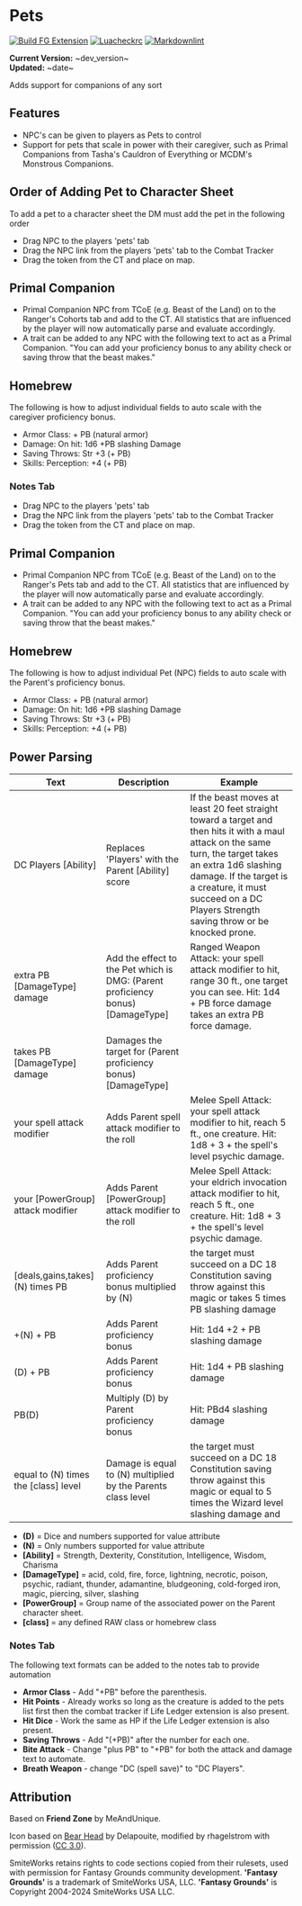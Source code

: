 
# Pets

[![Build FG Extension](https://github.com/rhagelstrom/Pets/actions/workflows/create-release.yml/badge.svg)](https://github.com/rhagelstrom/Pets/actions/workflows/create-release.yml) [![Luacheckrc](https://github.com/rhagelstrom/Pets/actions/workflows/luacheck.yml/badge.svg)](https://github.com/rhagelstrom/Pets/actions/workflows/luacheck.yml) [![Markdownlint](https://github.com/rhagelstrom/Pets/actions/workflows/markdownlint.yml/badge.svg)](https://github.com/rhagelstrom/Pets/actions/workflows/markdownlint.yml)

**Current Version:** ~dev_version~ \
**Updated:** ~date~

Adds support for companions of any sort

## Features

* NPC's can be given to players as Pets to control
* Support for pets that scale in power with their caregiver, such as Primal Companions from Tasha's Cauldron of Everything or MCDM's Monstrous Companions.

## Order of Adding Pet to Character Sheet

To add a pet to a character sheet the DM must add the pet in the following order

* Drag NPC to the players 'pets' tab
* Drag the NPC link from the players 'pets' tab to the Combat Tracker
* Drag the token from the CT and place on map.

## Primal Companion

* Primal Companion NPC from TCoE (e.g. Beast of the Land) on to the Ranger's Cohorts tab and add to the CT. All statistics that are influenced by the player will now automatically parse and evaluate accordingly.
* A trait can be added to any NPC with the following text to act as a Primal Companion. "You can add your proficiency bonus to any ability check or saving throw that the beast makes."

## Homebrew

The following is how to adjust individual fields to auto scale with the caregiver proficiency bonus.

* Armor Class: + PB (natural armor)
* Damage: On hit: 1d6 +PB slashing Damage
* Saving Throws: Str +3 (+ PB)
* Skills: Perception: +4 (+ PB)

### Notes Tab


* Drag NPC to the players 'pets' tab
* Drag the NPC link from the players 'pets' tab to the Combat Tracker
* Drag the token from the CT and place on map.

## Primal Companion

* Primal Companion NPC from TCoE (e.g. Beast of the Land) on to the Ranger's Pets tab and add to the CT. All statistics that are influenced by the player will now automatically parse and evaluate accordingly.
* A trait can be added to any NPC with the following text to act as a Primal Companion. "You can add your proficiency bonus to any ability check or saving throw that the beast makes."

## Homebrew

The following is how to adjust individual Pet (NPC) fields to auto scale with the Parent's proficiency bonus.

* Armor Class: + PB (natural armor)
* Damage: On hit: 1d6 +PB slashing Damage
* Saving Throws: Str +3 (+ PB)
* Skills: Perception: +4 (+ PB)

## Power Parsing

| Text | Description | Example |
| ---| --- | --- |
| DC Players [Ability] | Replaces 'Players' with the Parent [Ability] score | If the beast moves at least 20 feet straight toward a target and then hits it with a maul attack on the same turn, the target takes an extra 1d6 slashing damage. If the target is a creature, it must succeed on a DC Players Strength saving throw or be knocked prone.|
| extra PB [DamageType] damage | Add the effect to the Pet which is DMG: (Parent proficiency bonus) [DamageType] | Ranged Weapon Attack: your spell attack modifier to hit, range 30 ft., one target you can see. Hit: 1d4 + PB force damage takes an extra PB force damage.|
| takes PB [DamageType] damage | Damages the target for (Parent proficiency bonus) [DamageType] | |
| your spell attack modifier | Adds Parent spell attack modifier to the roll | Melee Spell Attack: your spell attack modifier to hit, reach 5 ft., one creature. Hit: 1d8 + 3 + the spell's level psychic damage. |
| your [PowerGroup] attack modifier | Adds Parent [PowerGroup] attack modifier to the roll | Melee Spell Attack: your eldrich invocation attack modifier to hit, reach 5 ft., one creature. Hit: 1d8 + 3 + the spell's level psychic damage. |
| [deals,gains,takes] (N) times PB | Adds Parent proficiency bonus multiplied by (N) |the target must succeed on a DC 18 Constitution saving throw against this magic or takes 5 times PB slashing damage|
|+(N) + PB | Adds Parent proficiency bonus| Hit: 1d4 +2 + PB slashing damage|
|(D) + PB | Adds Parent proficiency bonus| Hit: 1d4 + PB slashing damage|
|PB(D)| Multiply (D) by Parent proficiency bonus| Hit: PBd4 slashing damage|
|equal to (N) times the [class] level | Damage is equal to (N) multiplied by the Parents class level| the target must succeed on a DC 18 Constitution saving throw against this magic or equal to 5 times the Wizard level slashing damage and |

* **(D)** = Dice and numbers supported for value attribute
* **(N)** = Only numbers supported for value attribute
* **[Ability]** = Strength, Dexterity, Constitution, Intelligence, Wisdom, Charisma
* **[DamageType]** = acid, cold, fire, force, lightning, necrotic, poison, psychic, radiant, thunder, adamantine, bludgeoning, cold-forged iron, magic, piercing, silver, slashing
* **[PowerGroup]** = Group name of the associated power on the Parent character sheet.
* **[class]** = any defined RAW class or homebrew class

### Notes Tab

The following text formats can be added to the notes tab to provide automation

* **Armor Class** - Add "+PB" before the parenthesis.
* **Hit Points** - Already works so long as the creature is added to the pets list first then the combat tracker if Life Ledger extension is also present.
* **Hit Dice** - Work the same as HP if the Life Ledger extension is also present.
* **Saving Throws** - Add "(+PB)" after the number for each one.
* **Bite Attack** - Change "plus PB" to "+PB" for both the attack and damage text to automate.
* **Breath Weapon** - change "DC (spell save)" to "DC Players".

## Attribution

Based on **Friend Zone** by MeAndUnique.

Icon based on [Bear Head](https://game-icons.net/1x1/delapouite/bear-head.html) by Delapouite, modified by rhagelstrom with permission ([CC 3.0](https://creativecommons.org/licenses/by/3.0/)).

SmiteWorks retains rights to code sections copied from their rulesets, used with permission for Fantasy Grounds community development.
**'Fantasy Grounds'** is a trademark of SmiteWorks USA, LLC.
**'Fantasy Grounds'** is Copyright 2004-2024 SmiteWorks USA LLC.
